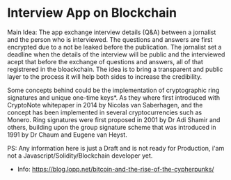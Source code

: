 # Interview App on Blockchain

Main Idea: The app exchange interview details (Q&A) between a jornalist and the person who is interviewed. The questions and answers are first encrypted due to a not be leaked before the publication. The jornalist set a deadline when the details of the interview will be public and the interviewed acept that before the exchange of questions and answers, all of that registrered in the bloackchain. The idea is to bring a transparent and public layer to the process it will help both sides to increase the credibility.

Some concepts behind could be the implementation of cryptographic ring signatures and unique one-time keys*. As they where first introduced with CryptoNote whitepaper in 2014 by Nicolas van Saberhagen, and the concept has been implemented in several cryptocurrencies such as Monero. Ring signatures were first proposed in 2001 by Dr Adi Shamir and others, building upon the group signature scheme that was introduced in 1991 by Dr Chaum and Eugene van Heyst. 


PS: Any information here is just a Draft and is not ready for Production, i'am not a Javascript/Solidity/Blockchain developer yet.


* Info: https://blog.lopp.net/bitcoin-and-the-rise-of-the-cypherpunks/

